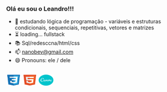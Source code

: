 ### Olá eu sou o Leandro!!!

- 🌱 estudando lógica de programação - variáveis e estruturas condicionais, sequenciais, repetitivas, vetores e matrizes
- ⏳ loading... fullstack
- 📚 Sql/redesccna/html/css
- 📫 nanobev@gmail.com
- 😄 Pronouns: ele / dele

<div style="display: inline_block"><br>
  <img align="center" alt="Rafa-Js" height="30" width="40" src="https://raw.githubusercontent.com/devicons/devicon/master/icons/css3/css3-original.svg">
  <img align="center" alt="Rafa-Ts" height="30" width="40" src="https://raw.githubusercontent.com/devicons/devicon/master/icons/html5/html5-original.svg">
  <img align="center" alt="Rafa-Ts" height="30" width="40" src="https://raw.githubusercontent.com/devicons/devicon/master/icons/canva/canva-original.svg">
  </div>
